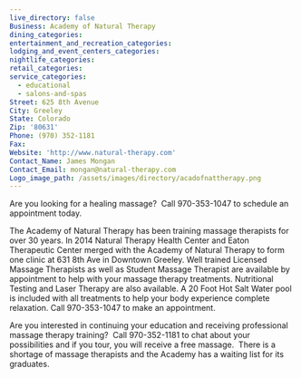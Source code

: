 ```yaml
---
live_directory: false
Business: Academy of Natural Therapy
dining_categories:
entertainment_and_recreation_categories:
lodging_and_event_centers_categories:
nightlife_categories:
retail_categories:
service_categories:
  - educational
  - salons-and-spas
Street: 625 8th Avenue
City: Greeley
State: Colorado
Zip: '80631'
Phone: (970) 352-1181
Fax:
Website: 'http://www.natural-therapy.com'
Contact_Name: James Mongan
Contact_Email: mongan@natural-therapy.com
Logo_image_path: /assets/images/directory/acadofnattherapy.png
---
```


Are you looking for a healing massage? &nbsp;Call 970-353-1047 to schedule an appointment today.

The Academy of Natural Therapy has been training massage therapists for over 30 years. In 2014 Natural Therapy Health Center and Eaton Therapeutic Center merged with the Academy of Natural Therapy to form one clinic at 631 8th Ave in Downtown Greeley. Well trained Licensed Massage Therapists as well as Student Massage Therapist are available by appointment to help with your massage therapy treatments. Nutritional Testing and Laser Therapy are also available. A 20 Foot Hot Salt Water pool is included with all treatments to help your body experience complete relaxation. Call 970-353-1047 to make an appointment.

Are you interested in continuing your education and receiving professional massage therapy training? &nbsp;Call 970-352-1181 to chat about your possibilities and if you tour, you will receive a free massage. &nbsp;There is a shortage of massage therapists and the Academy has a waiting list for its graduates.
